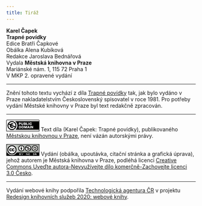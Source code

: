 ```yaml
---
title: Tiráž
---
```


**Karel Čapek**  
**Trapné povídky**  
Edice Bratři Čapkové  
Obálka Alena Kubíková  
Redakce Jaroslava Bednářová  
Vydala **Městská knihovna v Praze**  
Mariánské nám. 1, 115 72 Praha 1  
V MKP 2. opravené vydání  
[^1]: Mary, jak se daří? Pěkně jsi hrála! _Pozn. red_.  
[^2]: Máš talent, … ty jsi tak chytrá! Pověz, co by ti měl papa darovat? _Pozn. red._  
[^3]: Nechtěla bych mít jen tolik hodin. _Pozn. red._  
[^4]: No no, přirozeně … ne, jak jsi chytrá! _Pozn. red._  
[^5]: Ano, mé dítě, to můžeš. _Pozn. red._  
[^6]: A, to jste vy. _Pozn. red._  
[^7]: Ano, paní hraběnko. _Pozn. red._  
[^8]: Snad nečekáte, že se omluvím? _Pozn. red._  
[^9]: Nuže, není tedy důvod, abyste mi stála v cestě. _Pozn. red._  
[^10]: Vezměte si švestky, slečno. _Pozn. red._  
[^11]: Díky, díky, paní hraběnko.“ _Pozn. red._  
[^12]: Bájný obr Argus (Argos) měl mnoho očí, z nichž jedno stále bdělo. _Pozn. red._  
[^13]: … seď rovně! _Pozn. red._  
[^14]: Mohu se projet? _Pozn. red._  
[^15]: Pojedeš s námi? _Pozn. red._  
[^16]: Výřit – vejrat. _Pozn. red._  
[^17]: Co, Olga nejde? _Pozn. red._  
[^18]: Komplicita (z franc.) – srozumění. _Pozn. red._  
[^19]: Lambrekýny (franc.) – obloukové záclonky, závěsy. _Pozn. red._  
ISBN 978-80-7532-917-2 (webová kniha)  
V MKP 1. elektronické vydání z 1. 10. 2022.

***

Znění tohoto textu vychází z díla [Trapné povídky](https://search.mlp.cz/cz/titul/bozi-muka-trapne-povidky/14915/) tak, jak bylo vydáno v Praze nakladatelstvím Československý spisovatel v roce 1981. Pro potřeby vydání Městské knihovny v Praze byl text redakčně zpracován.

***

[![](./resources/image001.jpg)](http://creativecommons.org/publicdomain/mark/1.0/deed.cs)
Text díla (Karel Čapek: Trapné povídky), publikovaného [Městskou knihovnou v Praze](https://www.mlp.cz/cz/), není vázán autorskými právy.

[![](./resources/image002.jpg)](http://creativecommons.org/licenses/by-nc-sa/3.0/cz/)
Vydání (obálka, upoutávka, citační stránka a grafická úprava), jehož autorem je Městská knihovna v Praze, podléhá licenci [Creative Commons Uveďte autora-Nevyužívejte dílo komerčně-Zachovejte licenci 3.0 Česko](https://creativecommons.org/licenses/by-nc-sa/3.0/cz/).

***

Vydání webové knihy podpořila [Technologická agentura ČR](https://www.tacr.cz/) v projektu [Redesign knihovních služeb 2020: webové knihy](https://starfos.tacr.cz/cs/project/TL04000391).